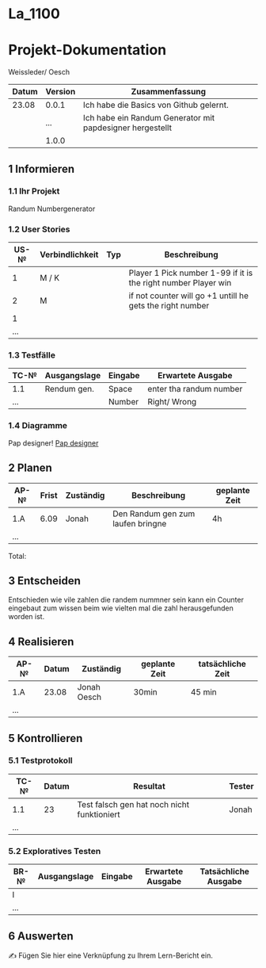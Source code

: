 # La_1100
# Projekt-Dokumentation

Weissleder/ Oesch

| Datum | Version | Zusammenfassung                                              |
| ----- | ------- | ------------------------------------------------------------ |
|   23.08    | 0.0.1   | Ich habe die Basics von Github gelernt. |
|       | ...     |    Ich habe ein Randum Generator mit papdesigner hergestellt       |
|       | 1.0.0   |                                                              |

## 1 Informieren

### 1.1 Ihr Projekt

Randum Numbergenerator

### 1.2 User Stories

| US-№ | Verbindlichkeit | Typ  | Beschreibung                       |
| ---- | --------------- | ---- | ---------------------------------- |
| 1    |       M / K         |      | Player 1 Pick number 1-99 if it is the right number Player win |
| 2    |       M         |      | if not counter will go +1 untill he gets the right number |
| 1    |                 |      |  |
| ...  |                 |      |                                    |



### 1.3 Testfälle

| TC-№ | Ausgangslage | Eingabe | Erwartete Ausgabe |
| ---- | ------------ | ------- | ----------------- |
| 1.1  |   Rendum gen.           |  Space       |   enter tha randum number              |
| ...  |              |   Number      |     Right/ Wrong              |



### 1.4 Diagramme

Pap designer!
[Pap designer](https://user-images.githubusercontent.com/110892382/186108874-1a546741-325c-49ab-a1d8-f2568cda83b4.png)


## 2 Planen

| AP-№ | Frist | Zuständig | Beschreibung | geplante Zeit |
| ---- | ----- | --------- | ------------ | ------------- |
| 1.A  |  6.09   |     Jonah      |     Den Randum gen zum laufen bringne        |     4h          |
| ...  |       |           |              |               |

Total: 





## 3 Entscheiden

Entschieden wie vile zahlen die randem nummner sein kann ein Counter eingebaut zum wissen beim wie vielten mal die zahl herausgefunden worden ist.

## 4 Realisieren

| AP-№ | Datum | Zuständig | geplante Zeit | tatsächliche Zeit |
| ---- | ----- | --------- | ------------- | ----------------- |
| 1.A  |   23.08    |    Jonah Oesch       |   30min            |      45 min             |
| ...  |       |           |               |                   |



## 5 Kontrollieren

### 5.1 Testprotokoll

| TC-№ | Datum | Resultat | Tester |
| ---- | ----- | -------- | ------ |
| 1.1  |   23    |   Test falsch gen hat noch nicht funktioniert      |   Jonah     |
| ...  |       |          |        |



### 5.2 Exploratives Testen

| BR-№ | Ausgangslage | Eingabe | Erwartete Ausgabe | Tatsächliche Ausgabe |
| ---- | ------------ | ------- | ----------------- | -------------------- |
| I    |              |         |                   |                      |
| ...  |              |         |                   |                      |



## 6 Auswerten

✍️ Fügen Sie hier eine Verknüpfung zu Ihrem Lern-Bericht ein.
